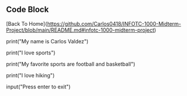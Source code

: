 ## Code Block

[Back To Home]{https://github.com/Carlos0418/INFOTC-1000-Midterm-Project/blob/main/README.md#infotc-1000-midterm-project)

print("My name is Carlos Valdez")

print("I love sports")

print("My favorite sports are football and basketball")

print("I love hiking")

input("Press enter to exit")
